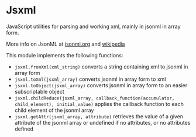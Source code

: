 # Jsxml
JavaScript utilities for parsing and working xml, mainly in jsonml in array form.

More info on JsonML at [jsonml.org](http://jsonml.org/) and [wikipedia](http://en.wikipedia.org/wiki/JsonML)

This module implements the following functions:

- `jsxml.fromXml(xml_string)` converts a string containing xml to jsonml in array form
- `jsxml.toXml(jsxml_array)` converts jsonml in array form to xml
- `jsxml.toObject(jsxml_array)` converts jsonml in array form to an easier subscriptable object
- `jsxml.childReduce(jsxml_array, callback_function(accumulator, child_element), initial_value)` applies the callback function to each child element of the jsonml array
- `jsxml.getAttr(jsxml_array, attribute)` retrieves the value of a given attribute of the jsonml array or undefined if no attributes, or no attributes defined

